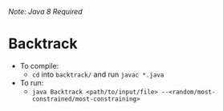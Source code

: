_Note: Java 8 Required_

# Backtrack
- To compile:
	+ `cd` into `backtrack/` and run `javac *.java`
- To run:
	+ `java Backtrack <path/to/input/file> --<random/most-constrained/most-constraining>`
